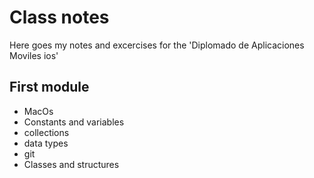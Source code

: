 # Class notes

Here goes my notes and excercises for the 'Diplomado de Aplicaciones Moviles ios'

## First module
- MacOs
- Constants and variables
- collections
- data types
- git
- Classes and structures
